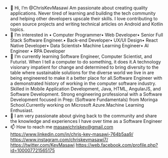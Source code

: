- 👋 Hi, I’m @ChrisKevMasawi Am passionate about creating quality applications. Never tired of learning and building the tech community and helping other developers upscale their skills. I love contributing to open source projects and writing technical articles on Android and Kotlin topics.
- 👀 I’m interested in • Computer Programmer• Web Developer• Senior Full Stack Software Engineer.• Back-end Developer• UX/UI Design• React Native Developer• Data Scientist• Machine Learning Engineer• AI Engineer • RPA Developer 
- 🌱 I’m currently learning Software Engineer, Computer Scientist, and Futurist. When I tell a computer to do something, it does it.A technology visionary impatient for change and determined to bring diversity to the table where sustainable solutions for the diverse world we live in are being engineered to make it a better place for all.Software Engineer with a demonstrated history of working in the computer software industry. Skilled in Mobile Application Development, Java, HTML, AngularJS, and Software Development. Strong engineering professional with a Software Development focused in Prep: (Software Fundamentals) from Moringa School.Currently working on Microsoft Azure.Machine Learning Enthusiast.
- 💞️ I am very passionate about giving back to the community and share the knowledge and experiences I have over time as a Software Engineer
- 📫 How to reach me masawichriskev@gmail.com https://www.linkedin.com/in/chris-kev-masawi-764b5aa9/ https://www.instagram.com/chriskevmasawi7/ https://twitter.com/KevMasawi https://web.facebook.com/profile.php?id=100007721565175

<!---
MasawiKev/MasawiKev is a ✨ special ✨ repository because its `README.md` (this file) appears on your GitHub profile.
You can click the Preview link to take a look at your changes.
--->
